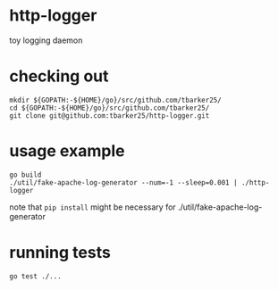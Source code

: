 # http-logger
toy logging daemon

# checking out
	mkdir ${GOPATH:-${HOME}/go}/src/github.com/tbarker25/
	cd ${GOPATH:-${HOME}/go}/src/github.com/tbarker25/
	git clone git@github.com:tbarker25/http-logger.git

# usage example
	go build
	./util/fake-apache-log-generator --num=-1 --sleep=0.001 | ./http-logger
note that `pip install` might be necessary for ./util/fake-apache-log-generator

# running tests
	go test ./...
